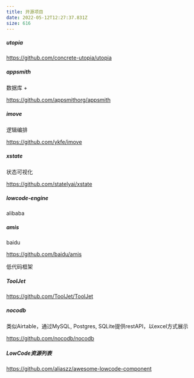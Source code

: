```yaml
---
title: 开源项目
date: 2022-05-12T12:27:37.831Z
size: 616
---
```

##### utopia

https://github.com/concrete-utopia/utopia 

##### appsmith

数据库 + 

https://github.com/appsmithorg/appsmith

##### imove

逻辑编排

https://github.com/ykfe/imove

##### xstate

状态可视化

https://github.com/statelyai/xstate

##### lowcode-engine

alibaba

##### amis

baidu

https://github.com/baidu/amis

低代码框架

##### ToolJet

https://github.com/ToolJet/ToolJet

##### nocodb

类似Airtable，通过MySQL, Postgres, SQLite提供restAPI，以excel方式展示

https://github.com/nocodb/nocodb

##### LowCode资源列表

https://github.com/aliaszz/awesome-lowcode-component
